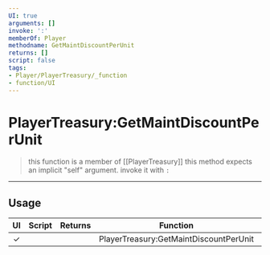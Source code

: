 ```yaml
---
UI: true
arguments: []
invoke: ':'
memberOf: Player
methodname: GetMaintDiscountPerUnit
returns: []
script: false
tags:
- Player/PlayerTreasury/_function
- function/UI
---
```

# PlayerTreasury:GetMaintDiscountPerUnit
> this function is a member of [[PlayerTreasury]]
> this method expects an implicit "self" argument. invoke it with `:`
-----
## Usage
|  UI | Script | Returns | Function | Arguments |
|:---:|:------:|-------:|:--------:|:---------|
|✓| ||PlayerTreasury:GetMaintDiscountPerUnit||
